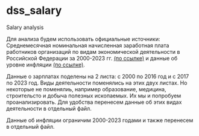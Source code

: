 # dss_salary
Salary analysis

Для анализа будем использовать официальные источники: Среднемесячная номинальная начисленная заработная плата работников организаций по видам экономической деятельности в Российской Федерации за 2000-2023 гг.
[(по ссылке)](https://rosstat.gov.ru/storage/mediabank/tab3-zpl_2023.xlsx) и данные об уровне инфляции [(по ссылке)](https://уровень-инфляции.рф/%D1%82%D0%B0%D0%B1%D0%BB%D0%B8%D1%86%D1%8B-%D0%B8%D0%BD%D1%84%D0%BB%D1%8F%D1%86%D0%B8%D0%B8).

Данные о зарплатах поделены на 2 листа: с 2000 по 2016 год и с 2017 по 2023 год. Виды деятельности поменялись на этих двух листах. Но некоторые не поменялиь, например образование, медицина, строительсто и добыча полезных ископаемых. Их мы и попробуем проанализировать. Для удобства перенесем данные об этих видах деятельности в отдельный файл. 

Данные об инфляции ограничим 2000-2023 годами и также перенесем в отдельный файл.
